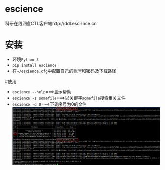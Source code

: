 # escience
科研在线网盘CTL客户端http://ddl.escience.cn

# 安装  
* 环境`Python 3`
* `pip install escience`
* 在`~/escience.cfg`中配置自己的账号和密码及下载路径

#使用  
* `escience --help`===>显示帮助
* `escience -s somefile`===>以关键字`somefile`搜索相关文件
* `escience -d 0`===>下载序号为0的文件
![avatar](https://github.com/steinvenic/escience/blob/master/usage.png)
